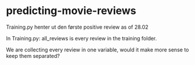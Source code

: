 # predicting-movie-reviews

Training.py henter ut den første positive review as of 28.02

In Training.py:
all_reviews is every review in the training folder.

We are collecting every review in one variable, would it
make more sense to keep them separated?